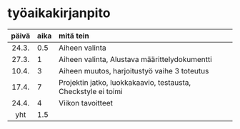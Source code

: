 ﻿# työaikakirjanpito

| päivä | aika | mitä tein  |
| :----:|:-----| :-----|
| 24.3. | 0.5  | Aiheen valinta |
| 27.3. | 1    | Aiheen valinta, Alustava määrittelydokumentti|
| 10.4. | 3   | Aiheen muutos, harjoitustyö vaihe 3 toteutus|
| 17.4. | 7   | Projektin jatko, luokkakaavio, testausta, Checkstyle ei toimi |
| 24.4. | 4   | Viikon tavoitteet |
| yht   | 1.5  | | 
